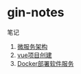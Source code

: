 # gin-notes
 笔记





1. [微服务架构](微服务架构.md)
2. [vue项目创建](vue项目创建.md)
2. [Docker部署软件服务](Docker部署软件服务.md)

